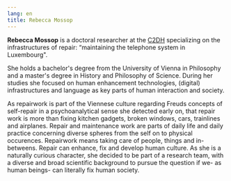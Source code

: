 ```yaml
---
lang: en
title: Rebecca Mossop
---
```


**Rebecca Mossop** is a doctoral researcher at the [C2DH](https://c2dh.uni.lu) specializing on the infrastructures of repair: “maintaining the telephone system in Luxembourg".

<!-- more -->

She holds a bachelor's degree from the University of Vienna in Philosophy and a master's degree in History and Philosophy of Science. During her studies she focused on human enhancement technologies, (digital) infrastructures and language as key parts of human interaction and society.

As repairwork is part of the Viennese culture regarding Freuds concepts of self-repair in a psychoanalytical sense she detected early on, that repair work is more than fixing kitchen gadgets, broken windows, cars, trainlines and airplanes. Repair and maintenance work are parts of daily life and daily practice concerning diverse spheres from the self on to physical occurences. Repairwork means taking care of people, things and in-betweens. Repair can enhance, fix and develop human culture. As she is a naturally curious character, she decided  to be part of a research team, with a diverse and broad scientific background to pursue the question if we- as human beings- can literally fix human society.
